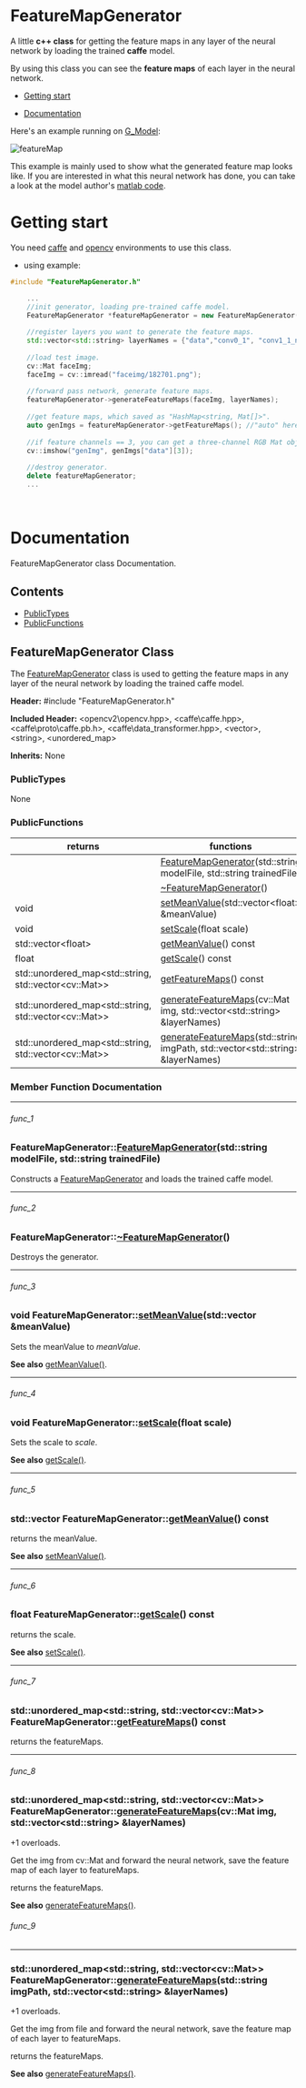 # FeatureMapGenerator

A little **c++ class** for getting the feature maps in any layer of the neural network by loading the trained **caffe** model.

By using this class you can see the **feature maps** of each layer in the neural network.

+ [Getting start](#Getting-start)

+ [Documentation](#Documentation)

Here's an example running on [G_Model](https://github.com/Yijunmaverick/GenerativeFaceCompletion):

![featureMap](https://github.com/somone23412/FaceGenerator/blob/master/image/featureMap.jpg)

This example is mainly used to show what the generated feature map looks like. If you are interested in what this neural network has done, you can take a look at the model author's [matlab code](https://github.com/Yijunmaverick/GenerativeFaceCompletion/tree/master/matlab/FaceCompletion_testing).

# Getting start

You need [caffe](https://github.com/BVLC/caffe/) and [opencv](https://github.com/opencv/opencv) environments to use this class.

+ using example:

```cpp
#include "FeatureMapGenerator.h"

	...
	//init generator, loading pre-trained caffe model.
	FeatureMapGenerator *featureMapGenerator = new FeatureMapGenerator("model/Model_G.prototxt", "model/Model_G.caffemodel");
	
	//register layers you want to generate the feature maps.
	std::vector<std::string> layerNames = {"data","conv0_1", "conv1_1_new", "conv_decode1_1_new", "reconstruction_new"};
	
	//load test image.
	cv::Mat faceImg;
	faceImg = cv::imread("faceimg/182701.png");
	
	//forward pass network, generate feature maps.
	featureMapGenerator->generateFeatureMaps(faceImg, layerNames);
	
	//get feature maps, which saved as "HashMap<string, Mat[]>".
	auto genImgs = featureMapGenerator->getFeatureMaps(); //"auto" here = std::unordered_map<std::string, std::vector<cv::Mat>>
	
	//if feature channels == 3, you can get a three-channel RGB Mat object in "hashMap[name][3]".
	cv::imshow("genImg", genImgs["data"][3]);
	
	//destroy generator.
	delete featureMapGenerator;
	...
	
	
```

# Documentation
FeatureMapGenerator class Documentation.

## Contents

+ [PublicTypes](#PublicTypes)
+ [PublicFunctions](#PublicFunctions)

## FeatureMapGenerator Class
The [FeatureMapGenerator](#FeatureMapGenerator-class) class is used to getting the feature maps in any layer of the neural network by loading the trained caffe model.

**Header:** \#include "FeatureMapGenerator.h"

**Included Header:** \<opencv2\opencv.hpp\>, \<caffe\caffe.hpp\>, \<caffe\proto\caffe.pb.h\>, \<caffe\data_transformer.hpp\>, \<vector\>, \<string\>, \<unordered_map\>

**Inherits:** None

### PublicTypes

None

### PublicFunctions

| returns | functions |
| --- | --- |
||[FeatureMapGenerator](#func_1)(std::string modelFile, std::string trainedFile)|
||[~FeatureMapGenerator](#func_2)()|
|void|[setMeanValue](#func_3)(std::vector\<float\> &meanValue)|
|void|[setScale](#func_4)(float scale)|
|std::vector\<float\>|[getMeanValue](#func_5)() const|
|float| [getScale](#func_6)() const|
|std::unordered_map\<std::string, std::vector\<cv::Mat\>\>|[getFeatureMaps](#func_7)() const|
|std::unordered_map\<std::string, std::vector\<cv::Mat\>\>|[generateFeatureMaps](#func_8)(cv::Mat img, std::vector\<std::string\> &layerNames)|
|std::unordered_map\<std::string, std::vector\<cv::Mat\>\>|[generateFeatureMaps](#func_9)(std::string imgPath, std::vector\<std::string\> &layerNames)|

### Member Function Documentation

---

###### func_1

### FeatureMapGenerator::[FeatureMapGenerator](#func_1)(std::string modelFile, std::string trainedFile)

Constructs a [FeatureMapGenerator](#FeatureMapGenerator-class) and loads the trained caffe model.

---

###### func_2

### FeatureMapGenerator::[~FeatureMapGenerator](#func_2)()

Destroys the generator.

---

###### func_3

### void FeatureMapGenerator::[setMeanValue](#func_3)(std::vector<float> &meanValue) 

Sets the meanValue to *meanValue*.

**See also**  [getMeanValue()](#func_5).

---

###### func_4

### void FeatureMapGenerator::[setScale](#func_4)(float scale)

Sets the scale to *scale*.

**See also**  [getScale()](#func_6).

---

###### func_5

### std::vector<float> FeatureMapGenerator::[getMeanValue](#func_5)() const

returns the meanValue.

**See also** [setMeanValue()](#func_3).

---

###### func_6

### float FeatureMapGenerator::[getScale](#func_6)() const

returns the scale.

**See also**  [setScale()](#func_4).

---

###### func_7

### std::unordered_map\<std::string, std::vector\<cv::Mat\>\> FeatureMapGenerator::[getFeatureMaps](#func_7)() const 

returns the featureMaps.

---

###### func_8

### std::unordered_map\<std::string, std::vector\<cv::Mat\>\> FeatureMapGenerator::[generateFeatureMaps](#func_8)(cv::Mat img, std::vector\<std::string\> &layerNames)

+1 overloads.

Get the img from cv::Mat and forward the neural network, save the feature map of each layer to featureMaps.

returns the featureMaps.

**See also** [generateFeatureMaps()](#func_9).

###### func_9

---

### std::unordered_map\<std::string, std::vector\<cv::Mat\>\> FeatureMapGenerator::[generateFeatureMaps](#func_9)(std::string imgPath, std::vector\<std::string\> &layerNames)

+1 overloads.

Get the img from file and forward the neural network, save the feature map of each layer to featureMaps.

returns the featureMaps.

**See also** [generateFeatureMaps()](#func_8).
